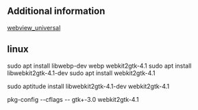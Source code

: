 
## Additional information
[webview_universal](https://github.com/azkadev/webview_universal/tree/main)  

## linux
sudo apt install libwebp-dev webp webkit2gtk-4.1
sudo apt install libwebkit2gtk-4.1-dev
sudo apt install webkit2gtk-4.1

sudo aptitude install libwebkit2gtk-4.1-dev webkit2gtk-4.1


pkg-config --cflags -- gtk+-3.0 webkit2gtk-4.1